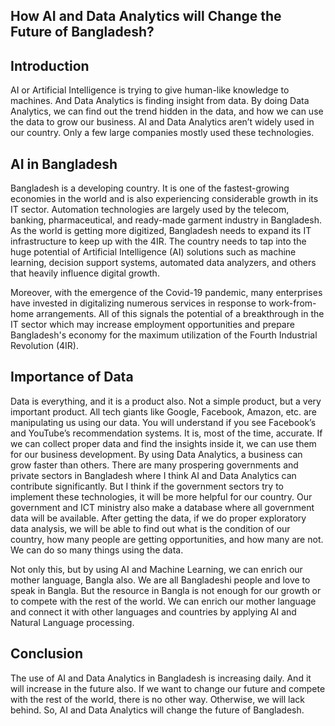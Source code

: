 ## How AI and Data Analytics will Change the Future of Bangladesh?

## Introduction

AI or Artificial Intelligence is trying to give human-like knowledge to machines. And Data Analytics is finding insight from data. By doing Data Analytics, we can find out the trend hidden in the data, and how we can use the data to grow our business. AI and Data Analytics aren’t widely used in our country. Only a few large companies mostly used these technologies. 


## AI in Bangladesh

Bangladesh is a developing country. It is one of the fastest-growing economies in the world and is also experiencing considerable growth in its IT sector. Automation technologies are largely used by the telecom, banking, pharmaceutical, and ready-made garment industry in Bangladesh. As the world is getting more digitized, Bangladesh needs to expand its IT infrastructure to keep up with the 4IR. The country needs to tap into the huge potential of Artificial Intelligence (AI) solutions such as machine learning, decision support systems, automated data analyzers, and others that heavily influence digital growth.

Moreover, with the emergence of the Covid-19 pandemic, many enterprises have invested in digitalizing numerous services in response to work-from-home arrangements. All of this signals the potential of a breakthrough in the IT sector which may increase employment opportunities and prepare Bangladesh's economy for the maximum utilization of the Fourth Industrial Revolution (4IR).

## Importance of Data

Data is everything, and it is a product also. Not a simple product, but a very important product. All tech giants like Google, Facebook, Amazon, etc. are manipulating us using our data. You will understand if you see Facebook’s and YouTube’s recommendation systems. It is, most of the time, accurate. If we can collect proper data and find the insights inside it, we can use them for our business development. By using Data Analytics, a business can grow faster than others. There are many prospering governments and private sectors in Bangladesh where I think AI and Data Analytics can contribute significantly. But I think if the government sectors try to implement these technologies, it will be more helpful for our country. Our government and ICT ministry also make a database where all government data will be available. After getting the data, if we do proper exploratory data analysis, we will be able to find out what is the condition of our country, how many people are getting opportunities, and how many are not. We can do so many things using the data. 

Not only this, but by using AI and Machine Learning, we can enrich our mother language, Bangla also. We are all Bangladeshi people and love to speak in Bangla. But the resource in Bangla is not enough for our growth or to compete with the rest of the world. We can enrich our mother language and connect it with other languages and countries by applying AI and Natural Language processing.

## Conclusion

The use of AI and Data Analytics in Bangladesh is increasing daily. And it will increase in the future also. If we want to change our future and compete with the rest of the world, there is no other way. Otherwise, we will lack behind. So, AI and Data Analytics will change the future of Bangladesh.

